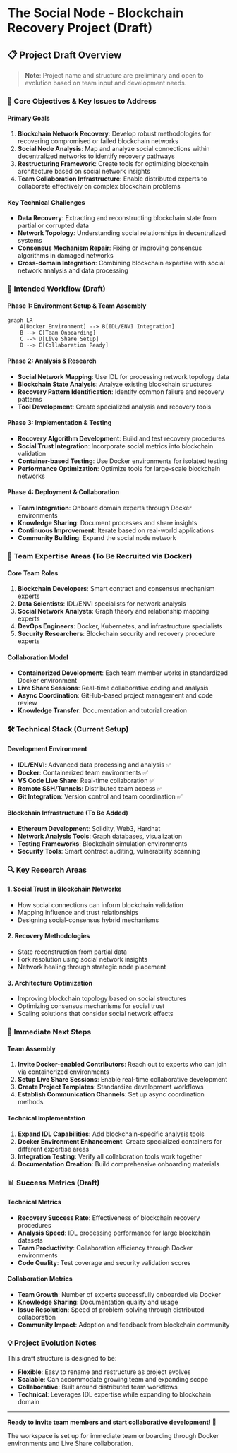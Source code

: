 # The Social Node - Blockchain Recovery Project (Draft)

## 📋 Project Draft Overview

> **Note**: Project name and structure are preliminary and open to evolution based on team input and development needs.

### 🎯 Core Objectives & Key Issues to Address

#### Primary Goals
1. **Blockchain Network Recovery**: Develop robust methodologies for recovering compromised or failed blockchain networks
2. **Social Node Analysis**: Map and analyze social connections within decentralized networks to identify recovery pathways
3. **Restructuring Framework**: Create tools for optimizing blockchain architecture based on social network insights
4. **Team Collaboration Infrastructure**: Enable distributed experts to collaborate effectively on complex blockchain problems

#### Key Technical Challenges
- **Data Recovery**: Extracting and reconstructing blockchain state from partial or corrupted data
- **Network Topology**: Understanding social relationships in decentralized systems
- **Consensus Mechanism Repair**: Fixing or improving consensus algorithms in damaged networks
- **Cross-domain Integration**: Combining blockchain expertise with social network analysis and data processing

### 🔄 Intended Workflow (Draft)

#### Phase 1: Environment Setup & Team Assembly
```mermaid
graph LR
    A[Docker Environment] --> B[IDL/ENVI Integration]
    B --> C[Team Onboarding]
    C --> D[Live Share Setup]
    D --> E[Collaboration Ready]
```

#### Phase 2: Analysis & Research
- **Social Network Mapping**: Use IDL for processing network topology data
- **Blockchain State Analysis**: Analyze existing blockchain structures
- **Recovery Pattern Identification**: Identify common failure and recovery patterns
- **Tool Development**: Create specialized analysis and recovery tools

#### Phase 3: Implementation & Testing
- **Recovery Algorithm Development**: Build and test recovery procedures
- **Social Trust Integration**: Incorporate social metrics into blockchain validation
- **Container-based Testing**: Use Docker environments for isolated testing
- **Performance Optimization**: Optimize tools for large-scale blockchain networks

#### Phase 4: Deployment & Collaboration
- **Team Integration**: Onboard domain experts through Docker environments
- **Knowledge Sharing**: Document processes and share insights
- **Continuous Improvement**: Iterate based on real-world applications
- **Community Building**: Expand the social node network

### 👥 Team Expertise Areas (To Be Recruited via Docker)

#### Core Team Roles
1. **Blockchain Developers**: Smart contract and consensus mechanism experts
2. **Data Scientists**: IDL/ENVI specialists for network analysis
3. **Social Network Analysts**: Graph theory and relationship mapping experts
4. **DevOps Engineers**: Docker, Kubernetes, and infrastructure specialists
5. **Security Researchers**: Blockchain security and recovery procedure experts

#### Collaboration Model
- **Containerized Development**: Each team member works in standardized Docker environment
- **Live Share Sessions**: Real-time collaborative coding and analysis
- **Async Coordination**: GitHub-based project management and code review
- **Knowledge Transfer**: Documentation and tutorial creation

### 🛠️ Technical Stack (Current Setup)

#### Development Environment
- **IDL/ENVI**: Advanced data processing and analysis ✅
- **Docker**: Containerized team environments ✅
- **VS Code Live Share**: Real-time collaboration ✅
- **Remote SSH/Tunnels**: Distributed team access ✅
- **Git Integration**: Version control and team coordination ✅

#### Blockchain Infrastructure (To Be Added)
- **Ethereum Development**: Solidity, Web3, Hardhat
- **Network Analysis Tools**: Graph databases, visualization
- **Testing Frameworks**: Blockchain simulation environments
- **Security Tools**: Smart contract auditing, vulnerability scanning

### 🔍 Key Research Areas

#### 1. Social Trust in Blockchain Networks
- How social connections can inform blockchain validation
- Mapping influence and trust relationships
- Designing social-consensus hybrid mechanisms

#### 2. Recovery Methodologies
- State reconstruction from partial data
- Fork resolution using social network insights
- Network healing through strategic node placement

#### 3. Architecture Optimization
- Improving blockchain topology based on social structures
- Optimizing consensus mechanisms for social trust
- Scaling solutions that consider social network effects

### 🚀 Immediate Next Steps

#### Team Assembly
1. **Invite Docker-enabled Contributors**: Reach out to experts who can join via containerized environments
2. **Setup Live Share Sessions**: Enable real-time collaborative development
3. **Create Project Templates**: Standardize development workflows
4. **Establish Communication Channels**: Set up async coordination methods

#### Technical Implementation
1. **Expand IDL Capabilities**: Add blockchain-specific analysis tools
2. **Docker Environment Enhancement**: Create specialized containers for different expertise areas
3. **Integration Testing**: Verify all collaboration tools work together
4. **Documentation Creation**: Build comprehensive onboarding materials

### 📊 Success Metrics (Draft)

#### Technical Metrics
- **Recovery Success Rate**: Effectiveness of blockchain recovery procedures
- **Analysis Speed**: IDL processing performance for large blockchain datasets
- **Team Productivity**: Collaboration efficiency through Docker environments
- **Code Quality**: Test coverage and security validation scores

#### Collaboration Metrics
- **Team Growth**: Number of experts successfully onboarded via Docker
- **Knowledge Sharing**: Documentation quality and usage
- **Issue Resolution**: Speed of problem-solving through distributed collaboration
- **Community Impact**: Adoption and feedback from blockchain community

### 💡 Project Evolution Notes

This draft structure is designed to be:
- **Flexible**: Easy to rename and restructure as project evolves
- **Scalable**: Can accommodate growing team and expanding scope
- **Collaborative**: Built around distributed team workflows
- **Technical**: Leverages IDL expertise while expanding to blockchain domain

---

**Ready to invite team members and start collaborative development! 🚀**

The workspace is set up for immediate team onboarding through Docker environments and Live Share collaboration.